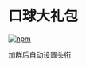 # 口球大礼包

[![npm](https://img.shields.io/npm/v/koishi-plugin-specialtile?style=flat-square)](https://www.npmjs.com/package/koishi-plugin-specialtile)

加群后自动设置头衔
